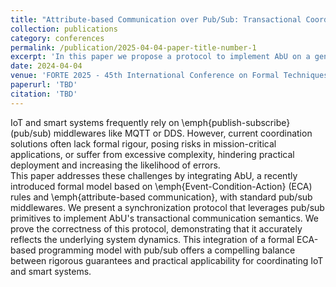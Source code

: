 ```yaml
---
title: "Attribute-based Communication over Pub/Sub: Transactional Coordination for Smart Systems"
collection: publications
category: conferences
permalink: /publication/2025-04-04-paper-title-number-1
excerpt: 'In this paper we propose a protocol to implement AbU on a general pub/sub middleware.'
date: 2024-04-04
venue: 'FORTE 2025 - 45th International Conference on Formal Techniques for Distributed Objects, Components, and Systems'
paperurl: 'TBD'
citation: 'TBD'
---
```


IoT and smart systems frequently rely on \emph{publish-subscribe} (pub/sub) middlewares like MQTT or DDS. 
 However, current coordination solutions often lack formal rigour, posing risks in mission-critical applications, or suffer from excessive complexity, hindering practical deployment and increasing the likelihood of errors.  
This paper addresses these challenges by integrating AbU, a recently introduced formal model based on \emph{Event-Condition-Action} (ECA) rules and \emph{attribute-based communication}, with standard pub/sub middlewares.  We present a synchronization protocol that leverages pub/sub primitives to implement AbU's transactional communication semantics.  We prove the correctness of this protocol, demonstrating that it accurately reflects the underlying system dynamics. This integration of a formal ECA-based programming model with pub/sub offers a compelling balance between rigorous guarantees and practical applicability for coordinating IoT and smart systems.